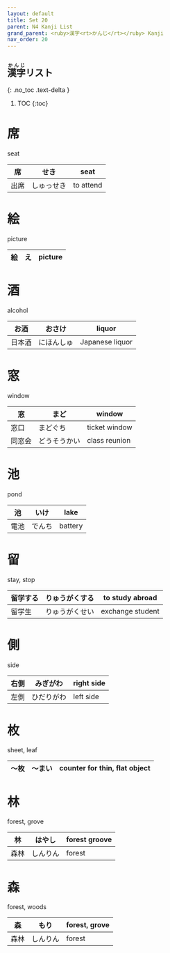 ```yaml
---
layout: default
title: Set 20
parent: N4 Kanji List
grand_parent: <ruby>漢字<rt>かんじ</rt></ruby> Kanji
nav_order: 20
---
```


## <ruby>漢字<rt>かんじ</rt></ruby>リスト
{: .no_toc .text-delta }

1. TOC
{:toc}

# 席
seat

| 席   | せき       | seat      |
| ---- | ---------- | --------- |
| 出席 | しゅっせき | to attend |

# 絵
picture

| 絵  | え  | picture |
| --- | --- | ------- |

# 酒
alcohol

| お酒   | おさけ     | liquor          |
| ------ | ---------- | --------------- |
| 日本酒 | にほんしゅ | Japanese liquor |

# 窓
window

| 窓     | まど         | window        |
| ------ | ------------ | ------------- |
| 窓口   | まどぐち     | ticket window |
| 同窓会 | どうそうかい | class reunion |

# 池
pond

| 池   | いけ   | lake    |
| ---- | ------ | ------- |
| 電池 | でんち | battery |

# 留
stay, stop

| 留学する | りゅうがくする | to study abroad  |
| -------- | -------------- | ---------------- |
| 留学生   | りゅうがくせい | exchange student |

# 側
side

| 右側 | みぎがわ   | right side |
| ---- | ---------- | ---------- |
| 左側 | ひだりがわ | left side  |

# 枚
sheet, leaf

| ～枚 | ～まい | counter for thin, flat object |
| ---- | ------ | ----------------------------- |

# 林
forest, grove

| 林   | はやし   | forest groove |
| ---- | -------- | ------------- |
| 森林 | しんりん | forest        |

# 森
forest, woods

| 森   | もり     | forest, grove |
| ---- | -------- | ------------- |
| 森林 | しんりん | forest        |
